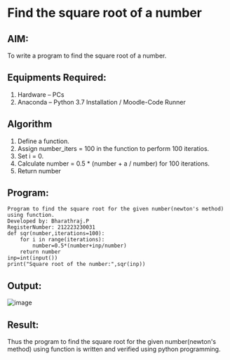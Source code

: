 # Find the square root of a number

## AIM:
To write a program to find the square root of a number.

## Equipments Required:
1. Hardware – PCs
2. Anaconda – Python 3.7 Installation / Moodle-Code Runner

## Algorithm
1. Define a function.
2. Assign number_iters = 100 in the function to perform 100 iteratios.
3. Set i = 0.
4. Calculate  number = 0.5 * (number + a / number) for 100 iterations.
5. Return number

## Program:
```
Program to find the square root for the given number(newton's method) using function.
Developed by: Bharathraj.P
RegisterNumber: 212223230031
def sqr(number,iterations=100):
    for i in range(iterations):
        number=0.5*(number+inp/number)
    return number
inp=int(input())
print("Square root of the number:",sqr(inp))

```

## Output:
![image](https://github.com/Bharathraj2006/Square-root-of-a-number/assets/152376845/290b5961-9a3f-439c-ac9f-f89073f82039)



## Result:
Thus the program to find the square root for the given number(newton's method) using function is written and verified using python programming.
